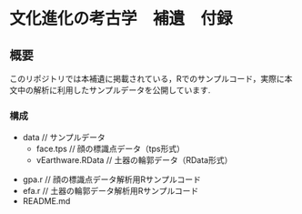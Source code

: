 # 文化進化の考古学　補遺　付録

## 概要
このリポジトリでは本補遺に掲載されている，Rでのサンプルコード，実際に本文中の解析に利用したサンプルデータを公開しています.

### 構成
- data // サンプルデータ
	- face.tps // 顔の標識点データ（tps形式）
	- vEarthware.RData // 土器の輪郭データ（RData形式）
* gpa.r // 顔の標識点データ解析用Rサンプルコード
* efa.r // 土器の輪郭データ解析用Rサンプルコード
* README.md
